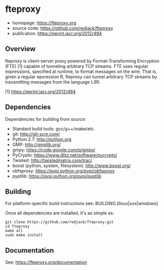 fteproxy
========

* homepage: https://fteproxy.org
* source code: https://github.com/redjack/fteproxy
* publication: https://eprint.iacr.org/2012/494

Overview
--------

fteproxy is client-server proxy powered by Format-Transforming Encryption (FTE) [1] capable of tunneling arbitrary TCP streams.
FTE uses regular expressions, specified at runtime, to format messages on the wire.
That is, given a regular epxression R, fteproxy can tunnel arbitrary TCP streams by transmitting messages from the language L(R).

[1] https://eprint.iacr.org/2012/494

Dependencies
--------

Dependencies for building from source:
* Standard build tools: gcc/g++/make/etc.
* git: http://git-scm.com/
* Python 2.7: http://python.org
* GMP: http://gmplib.org/
* gmpy: https://code.google.com/p/gmpy/
* PyCrypto: https://www.dlitz.net/software/pycrypto/
* Twisted: http://twistedmatrix.com/trac/
* boost (python, system, filesystem): http://www.boost.org/
* obfsproxy: https://pypi.python.org/pypi/obfsproxy
* pyptlib: https://pypi.python.org/pypi/pyptlib

Building
-----------

For platform-specific build instructions see: BUILDING.[linux|osx|windows]

Once all dependencies are installed, it's as simple as:

```
git clone https://github.com/redjack/fteproxy.git
cd fteproxy
make all
sudo make install
```

Documentation
-------------

See: https://fteproxy.org/documentation
